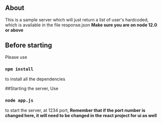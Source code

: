 ## About
This is a sample server which will just return a list of user's hardcoded, which is available in the file response.json
**Make sure you are on node 12.0 or above**


## Before starting
Please use 
### `npm install`
to install all the dependencies

##Starting the server,
Use 
### `node app.js`
to start the server, at 1234 port, 
**Remember that if the port number is changed here, it will need to be changed in the react project for ui as well** 